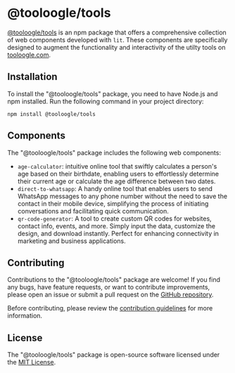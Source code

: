 # @tooloogle/tools

[@tooloogle/tools](https://www.npmjs.com/package/@tooloogle/tools) is an npm package that offers a comprehensive collection of web components developed with `lit`. These components are specifically designed to augment the functionality and interactivity of the utilty tools on [tooloogle.com](https://www.tooloogle.com). 

## Installation

To install the "@tooloogle/tools" package, you need to have Node.js and npm installed. Run the following command in your project directory:

```
npm install @tooloogle/tools
```

## Components

The "@tooloogle/tools" package includes the following web components:

- `age-calculator`: intuitive online tool that swiftly calculates a person's age based on their birthdate, enabling users to effortlessly determine their current age or calculate the age difference between two dates.
- `direct-to-whatsapp`: A handy online tool that enables users to send WhatsApp messages to any phone number without the need to save the contact in their mobile device, simplifying the process of initiating conversations and facilitating quick communication.
- `qr-code-generator`: A tool to create custom QR codes for websites, contact info, events, and more. Simply input the data, customize the design, and download instantly. Perfect for enhancing connectivity in marketing and business applications.

## Contributing

Contributions to the "@tooloogle/tools" package are welcome! If you find any bugs, have feature requests, or want to contribute improvements, please open an issue or submit a pull request on the [GitHub repository](https://github.com/Tooloogle/tools).

Before contributing, please review the [contribution guidelines](CONTRIBUTING.md) for more information.

## License

The "@tooloogle/tools" package is open-source software licensed under the [MIT License](LICENSE).
